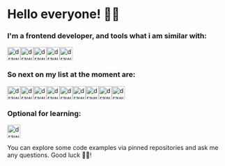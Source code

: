 # Hello everyone! 👨‍💻
### I'm a frontend developer, and tools what i am similar with: 

<img src="https://user-images.githubusercontent.com/58249679/198398512-e04d9087-e921-4b1b-9e65-44e36ce6ba01.svg" alt="drawing" width="30" title="HTML5"/><img src="https://user-images.githubusercontent.com/58249679/198400693-8ace6847-b2ad-48de-a8d8-1ebf26bf6ab2.svg" alt="drawing" width="30" title="CSS3"/><img src="https://user-images.githubusercontent.com/58249679/198400722-cfb5f8e4-4c64-4fda-aa8b-64d393736fb3.svg" alt="drawing" width="30" title="JavaScript ES6+"/><img src="https://user-images.githubusercontent.com/58249679/198400976-938a82e5-8d11-41b2-90d4-2efcf7d3dcf4.svg" alt="drawing" width="30" title="Webpack"/><img src="https://user-images.githubusercontent.com/58249679/198401090-609d68d3-d0b1-4536-a43e-883e98ae4c6a.svg" alt="drawing" width="30" title="git"/>

### So next on my list at the moment are:

<img src="https://user-images.githubusercontent.com/58249679/198400962-fdf790be-98af-40fe-b15b-ab565d5123ce.svg" alt="drawing" width="30" title="Jest"/><img src="https://user-images.githubusercontent.com/58249679/198401002-68cf59bb-7b08-47c1-8a84-5c9029042c52.svg" alt="drawing" width="30" title="Node.js"/><img src="https://user-images.githubusercontent.com/58249679/199495418-94777e72-3fc3-4e6c-bc77-9e83116603fe.svg" alt="drawing" width="30" title="React"/><img src="https://user-images.githubusercontent.com/58249679/199495533-77d37b5d-bc7f-4228-bcd7-99edcf8ba07b.svg" alt="drawing" width="30" title="Redux"/><img src="https://user-images.githubusercontent.com/58249679/198401622-2e9aba04-0ba5-4f3c-8c94-f7de50b6a2fd.svg" alt="drawing" width="30" title="Pug"/><img src="https://user-images.githubusercontent.com/58249679/198401618-7378bfc7-8832-4772-bc62-ad88fd244c1d.svg" alt="drawing" width="30" title="Bootstrap"/><img src="https://user-images.githubusercontent.com/58249679/198401627-7958ae03-bd86-49f6-a0d1-4554b43cf79e.svg" alt="drawing" width="30" title="SASS"/><img src="https://user-images.githubusercontent.com/58249679/199495759-9369c64b-b816-43e5-899b-2b8becae0c0c.svg" alt="drawing" width="30" title="jQuery"/><img src="https://user-images.githubusercontent.com/58249679/199495781-5d5170c7-c358-48ae-bb90-fa849985b634.svg" alt="drawing" width="30" title="Figma"/>

### Optional for learning:

<img src="https://user-images.githubusercontent.com/58249679/199496082-1ffb33a8-f1a9-42a3-8068-4d224b7b8569.svg" alt="drawing" width="30" title="Vue"/>

You can explore some code examples via pinned repositories and ask me any questions. Good luck 🙋‍♂️!
